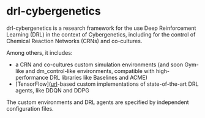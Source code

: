 # drl-cybergenetics

drl-cybergenetics is a research framework for the use Deep Reinforcement Learning (DRL) in the context of Cybergenetics, including for the control of Chemical Reaction Networks (CRNs) and co-cultures.

Among others, it includes:
- a CRN and co-cultures custom simulation environments (and soon Gym-like and dm_control-like environments, compatible with high-performance DRL libraries like Baselines and ACME)
- [TensorFlow]([url](https://github.com/tensorflow/tensorflow)-based custom implementations of state-of-the-art DRL agents, like DDQN and DDPG 

The custom environments and DRL agents are specified by independent configuration files.
